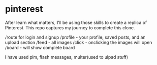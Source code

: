 # pinterest
After learn what matters, I'll be using those skills to create a replica of Pinterest. This repo captures my journey to complete this clone.


/route for login and signup
/profile - your profile, saved posts, and an upload section
/feed - all images
/click - onclicking the images will open
/board - will show complete board 

I have used plm, flash messages, multer(used to ulpad stuff)